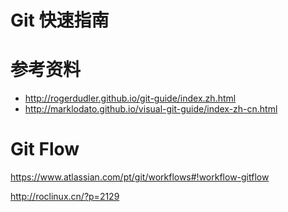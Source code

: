 # Git 快速指南

# 参考资料
- http://rogerdudler.github.io/git-guide/index.zh.html
- http://marklodato.github.io/visual-git-guide/index-zh-cn.html

# Git Flow

https://www.atlassian.com/pt/git/workflows#!workflow-gitflow

http://roclinux.cn/?p=2129
